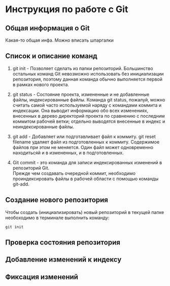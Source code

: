 # **Инструкция по работе с Git**

## Общая информация о Git

Какая-то общая инфа.
Можно вписать шпаргалки

## Список и описание команд 

1. git init - Позволяет сделать из папки репозиторий. Большинство остальных команд Git невозможно использовать без инициализации репозитория, поэтому данная команда обычно выполняется первой в рамках нового проекта.

2. git status - Состояние проекта, измененные и не добавленные файлы, индексированные файлы.
Команда git status, пожалуй, можно считать самой часто используемой наряду с
командами коммита и индексации. Она выводит информацию обо всех изменениях,
внесенных в дерево директорий проекта по сравнению с последним коммитом рабочей
ветки; отдельно выводятся внесенные в индекс и неиндексированные
файлы.

3. git add <filename> - Добавляет или подготавливает файл к коммиту. git reset filename удаляет файл из подготовленных к коммиту. Содержимое файлов при этом не меняется. Один файл может одновременно находитьсяй и в измененных, и в подготовленных.

4.  Git commit - это команда для записи индексированных изменений в репозиторий Git.   
Прежде чем создавать очередной коммит, необходимо проиндексировать файлы в рабочей области с помощью команды git-add.

## Создание нового репозитория

Чтобы создать (инициализировать) новый репозиторий в текущей папке необоходимо в терминале выполнить команду:

    git init

## Проверка состояния репозитория

## Добавление изменений к индексу

## Фиксация изменений
